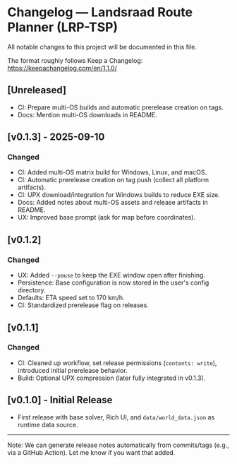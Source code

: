 # Changelog — Landsraad Route Planner (LRP-TSP)

All notable changes to this project will be documented in this file.

The format roughly follows Keep a Changelog: https://keepachangelog.com/en/1.1.0/

## [Unreleased]
- CI: Prepare multi-OS builds and automatic prerelease creation on tags.
- Docs: Mention multi-OS downloads in README.

## [v0.1.3] - 2025-09-10
### Changed
- CI: Added multi-OS matrix build for Windows, Linux, and macOS.
- CI: Automatic prerelease creation on tag push (collect all platform artifacts).
- CI: UPX download/integration for Windows builds to reduce EXE size.
- Docs: Added notes about multi-OS assets and release artifacts in README.
- UX: Improved base prompt (ask for map before coordinates).

## [v0.1.2]
### Changed
- UX: Added `--pause` to keep the EXE window open after finishing.
- Persistence: Base configuration is now stored in the user's config directory.
- Defaults: ETA speed set to 170 km/h.
- CI: Standardized prerelease flag on releases.

## [v0.1.1]
### Changed
- CI: Cleaned up workflow, set release permissions (`contents: write`), introduced initial prerelease behavior.
- Build: Optional UPX compression (later fully integrated in v0.1.3).

## [v0.1.0] - Initial Release
- First release with base solver, Rich UI, and `data/world_data.json` as runtime data source.

---

Note: We can generate release notes automatically from commits/tags (e.g., via a GitHub Action). Let me know if you want that added.
